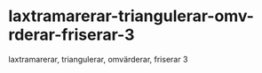 # laxtramarerar-triangulerar-omv-rderar-friserar-3
laxtramarerar, triangulerar, omvärderar, friserar 3
